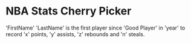 # NBA Stats Cherry Picker
'FirstName' 'LastName' is the first player since 'Good Player'  in 'year' to record 'x' points, 'y' assists, 'z' rebounds and 'n' steals.
